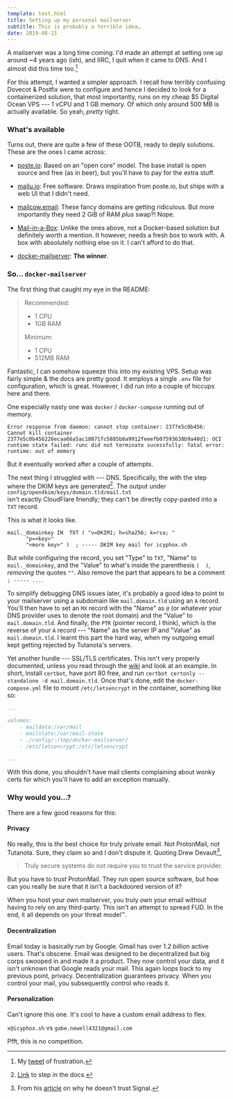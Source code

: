 ```yaml
---
template: text.html
title: Setting up my personal mailserver
subtitle: This is probably a terrible idea…
date: 2019-08-15
---
```


A mailserver was a long time coming. I'd made an attempt at setting one up
around ~4 years ago (ish), and IIRC, I quit when it came to DNS. And
I almost did this time too.[^1]

For this attempt, I wanted a simpler approach. I recall how terribly
confusing Dovecot & Postfix were to configure and hence I decided to look
for a containerized solution, that most importantly, runs on my cheap $5 
Digital Ocean VPS --- 1 vCPU and 1 GB memory. Of which only around 500 MB
is actually available. So yeah, *pretty* tight.

### What's available

Turns out, there are quite a few of these OOTB, ready to deply solutions.
These are the ones I came across:

- [poste.io](https://poste.io): Based on an "open core" model. The base install is open source 
and free (as in beer), but you'll have to pay for the extra stuff.

- [mailu.io](https://mailu.io): Free software. Draws inspiration from poste.io, 
but ships with a web UI that I didn't need. 

- [mailcow.email](https://mailcow.email): These fancy domains are getting ridiculous. But more importantly
they need 2 GiB of RAM *plus* swap?! Nope.

- [Mail-in-a-Box](https://mailinabox.email): Unlike the ones above, not a Docker-based solution but definitely worth
a mention. It however, needs a fresh box to work with. A box with absolutely 
nothing else on it. I can't afford to do that.

- [docker-mailserver](https://github.com/tomav/docker-mailserver/): **The winner**. 

### So… `docker-mailserver`

The first thing that caught my eye in the README:

> Recommended:
> 
> - 1 CPU
> - 1GB RAM
> 
> Minimum:
> 
> - 1 CPU
> - 512MB RAM

Fantastic, I can somehow squeeze this into my existing VPS.
Setup was fairly simple & the docs are pretty good. It employs a single
`.env` file for configuration, which is great.
However, I did run into a couple of hiccups here and there.

One especially nasty one was `docker` / `docker-compose` running out
of memory.
```
Error response from daemon: cannot stop container: 2377e5c0b456: Cannot kill container 2377e5c0b456226ecaa66a5ac18071fc5885b8a9912feeefb07593638b9a40d1: OCI runtime state failed: runc did not terminate sucessfully: fatal error: runtime: out of memory
```
But it eventually worked after a couple of attempts.

The next thing I struggled with --- DNS. Specifically, the with the step where
the DKIM keys are generated[^2]. The output under  
`config/opendkim/keys/domain.tld/mail.txt`  
isn't exactly CloudFlare friendly; they can't be directly copy-pasted into
a `TXT` record. 

This is what it looks like.
```
mail._domainkey	IN	TXT	( "v=DKIM1; h=sha256; k=rsa; "
	  "p=<key>"
	  "<more key>" )  ; ----- DKIM key mail for icyphox.sh
```
But while configuring the record, you set "Type" to `TXT`, "Name" to `mail._domainkey`,
and the "Value" to what's inside the parenthesis `(  )`, *removing* the quotes `""`. 
Also remove the part that appears to be a comment `; ----- ...`.

To simplify debugging DNS issues later, it's probably a good idea to
point to your mailserver using a subdomain like `mail.domain.tld` using an 
`A` record.
You'll then have to set an `MX` record with the "Name" as `@` (or whatever your DNS provider
uses to denote the root domain) and the "Value" to `mail.domain.tld`.
And finally, the `PTR` (pointer record, I think), which is the reverse of 
your `A` record --- "Name" as the server IP and "Value" as `mail.domain.tld`.
I learnt this part the hard way, when my outgoing email kept getting
rejected by Tutanota's servers.

Yet another hurdle --- SSL/TLS certificates. This isn't very properly
documented, unless you read through the [wiki](https://github.com/tomav/docker-mailserver/wiki/Installation-Examples)
and look at an example. In short, install `certbot`, have port 80 free,
and run `certbot certonly --standalone -d mail.domain.tld`. Once that's 
done, edit the `docker-compose.yml` file to mount `/etc/letsencrypt` in 
the container, something like so:
```yaml
...

volumes:
    - maildata:/var/mail
    - mailstate:/var/mail-state
    - ./config/:/tmp/docker-mailserver/
    - /etc/letsencrypt:/etc/letsencrypt

...
```

With this done, you shouldn't have mail clients complaining about 
wonky certs for which you'll have to add an exception manually.

### Why would you…?
There are a few good reasons for this:

#### Privacy 
No really, this is *the* best choice for truly private
email. Not ProtonMail, not Tutanota. Sure, they claim so and I don't 
dispute it. Quoting Drew Devault[^3],

> Truly secure systems do not require you to trust the service provider.

But you have to *trust* ProtonMail. They run open source software, but
how can you really be sure that it isn't a backdoored version of it?

When you host your own mailserver, you truly own your email without having to rely on any
third-party.
This isn't an attempt to spread FUD. In the end, it all depends on your
threat model™.

#### Decentralization
Email today is basically run by Google. Gmail has over 1.2 *billion*
active users. That's obscene.
Email was designed to be decentralized but big corps swooped in and
made it a product. They now control your data, and it isn't unknown that
Google reads your mail. This again loops back to my previous point, privacy.
Decentralization guarantees privacy. When you control your mail, you subsequently
control who reads it.

#### Personalization
Can't ignore this one. It's cool to have a custom email address to flex.

`x@icyphox.sh` vs `gabe.newell4321@gmail.com`

Pfft, this is no competition.

[^1]: My [tweet](https://twitter.com/icyphox/status/1161648321548566528) of frustration.
[^2]: [Link](https://github.com/tomav/docker-mailserver#generate-dkim-keys) to step in the docs.
[^3]: From his [article](https://drewdevault.com/2018/08/08/Signal.html) on why he doesn't trust Signal.
